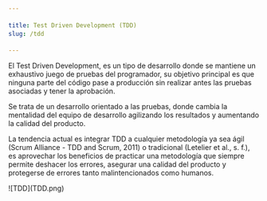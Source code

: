 ```yaml
---

title: Test Driven Development (TDD)
slug: /tdd

---
```


El Test Driven Development, es un tipo de desarrollo donde se mantiene un exhaustivo juego de pruebas del programador, su objetivo principal es que ninguna parte del código pase a producción sin realizar antes las pruebas asociadas y tener la aprobación.

Se trata de un desarrollo orientado a las pruebas, donde cambia la mentalidad del equipo de desarrollo agilizando los resultados y aumentando la calidad del producto.

La tendencia actual es integrar TDD a cualquier metodología ya sea ágil (Scrum Alliance - TDD and Scrum, 2011) o tradicional (Letelier et al., s. f.), es aprovechar los beneficios de practicar una metodología que siempre permite deshacer los errores, asegurar una calidad del producto y protegerse de errores tanto malintencionados como humanos.

<Card color='white' solidBackground='true'>
![TDD](TDD.png)
</Card>